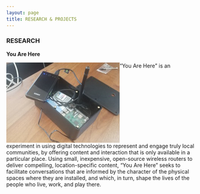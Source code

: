 ```yaml
---
layout: page
title: RESEARCH & PROJECTS
---
```


### RESEARCH
<div>
  <b>You Are Here</b><br/>  
<p><img src="images/DeviceWeb-300x213.jpg" float="left" align="top"/>“You Are Here” is an experiment in using digital technologies to represent and engage truly local communities, by offering content and interaction that is only available in a particular place. Using small, inexpensive, open-source wireless routers to deliver compelling, location-specific content, “You Are Here” seeks to facilitate conversations that are informed by the character of the physical spaces where they are installed, and which, in turn, shape the lives of the people who live, work, and play there.</p></div>



